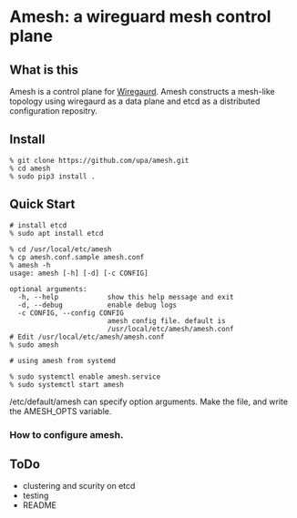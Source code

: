 
# Amesh: a wireguard mesh control plane

## What is this

Amesh is a control plane for [Wiregaurd](https://www.wireguard.com/).
Amesh constructs a mesh-like topology using wiregaurd as a data plane
and etcd as a distributed configuration repositry.


## Install

```
% git clone https://github.com/upa/amesh.git
% cd amesh
% sudo pip3 install .
```

## Quick Start

```
# install etcd
% sudo apt install etcd

% cd /usr/local/etc/amesh
% cp amesh.conf.sample amesh.conf
% amesh -h
usage: amesh [-h] [-d] [-c CONFIG]

optional arguments:
  -h, --help            show this help message and exit
  -d, --debug           enable debug logs
  -c CONFIG, --config CONFIG
                        amesh config file. default is
                        /usr/local/etc/amesh/amesh.conf
# Edit /usr/local/etc/amesh/amesh.conf
% sudo amesh
```

```
# using amesh from systemd

% sudo systemctl enable amesh.service
% sudo systemctl start amesh
```

/etc/default/amesh can specify option arguments. Make the file, and
write the AMESH_OPTS variable.


### How to configure amesh.


## ToDo

- clustering and scurity on etcd
- testing
- README
